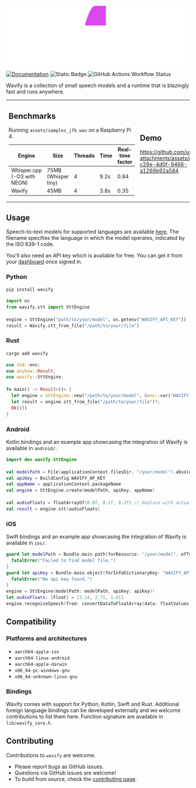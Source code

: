 ![The logo of Wavify.](assets/wavify-white-pink-word.svg?raw=true "Wavify logo")

[![Documentation](https://img.shields.io/badge/documentation-grey)](https://www.wavify.dev/docs)
![Static Badge](https://img.shields.io/badge/platforms-Linux%20%7C%20Android%20%7C%20macOS%20%7C%20iOS%20%7C%20Windows-green)
![GitHub Actions Workflow Status](https://img.shields.io/github/actions/workflow/status/wavify-labs/wavify-sdks/release.yaml)

Wavify is a collection of small speech models and a runtime that is blazingly fast and runs anywhere.


<table>
<tr>
<td valign="top">

## Benchmarks

Running `assets/samples_jfk.wav` on a Raspberry Pi 4.

|Engine   |Size   |Threads   |Time   |Real-time factor   |
|---|---|---|---|---|
| Whisper.cpp <br> (-O3 with NEON)   | 75MB <br> (Whisper tiny)  | 4  | 9.2s  | 0.84  |
| Wavify  | 45MB  | 4  | 3.8s  | 0.35  |

</td>
<td>

## Demo

https://github.com/user-attachments/assets/d8cf06e2-c29e-4d0f-9466-a1269b92a584

</td>
</tr>
</table>



## Usage

Speech-to-text models for supported languages are available [here](https://github.com/wavify-labs/wavify-sdks/tree/main/models). The filename specifies the language in which 
the model operates, indicated by the ISO 639-1 code.

You'll also need an API key which is available for free. You can get it from your [dashboard](https://www.wavify.dev/signin/password_signin) once signed in.

### Python

```bash
pip install wavify
```

```python
import os
from wavify.stt import SttEngine

engine = SttEngine("path/to/your/model", os.getenv("WAVIFY_API_KEY"))
result = Wavify.stt_from_file("/path/to/your/file")
```

### Rust

```bash
cargo add wavify
```

```rust
use std::env;
use anyhow::Result;
use wavify::SttEngine;

fn main() -> Result<()> {
  let engine = SttEngine::new("/path/to/your/model", &env::var("WAVIFY_API_KEY")?)?;
  let result = engine.stt_from_file("/path/to/your/file")?;
  Ok(())
}
```

### Android

Kotlin bindings and an example app showcasing the integration of Wavify is available in `android/`.

```kotlin
import dev.wavify.SttEngine

val modelPath = File(applicationContext.filesDir, "/your/model").absolutePath
val apiKey = BuildConfig.WAVIFY_AP_KEY
val appName = applicationContext.packageName
val engine = SttEngine.create(modelPath, apiKey, appName) 

val audioFloats = floatArrayOf(0.0f, 0.1f, 0.2f) // Replace with actual audio data
val result = engine.stt(audioFloats)
```

### iOS

Swift bindings and an example app showcasing the integration of Wavify is available in `ios/`.

```swift
guard let modelPath = Bundle.main.path(forResource: "/your/model", ofType: "bin") else {
  fatalError("Failed to find model file.")
}
guard let apiKey = Bundle.main.object(forInfoDictionaryKey: "WAVIFY_API_KEY") as? String else {
  fatalError("No api key found.")
}
engine = SttEngine(modelPath: modelPath, apiKey: apiKey)!
let audioFloats: [Float] = [3.14, 2.71, 1.61]
engine.recognizeSpeech(from: convertDataToFloatArray(data: floatValues.withUnsafeBufferPointer { Data(buffer: $0) })
```

## Compatibility

### Platforms and architectures

- `aarch64-apple-ios`
- `aarch64-linux-android`
- `aarch64-apple-darwin`
- `x86_64-pc-windows-gnu`
- `x86_64-unknown-linux-gnu`

### Bindings

Wavify comes with support for Python, Kotlin, Swift and Rust.
Additional foreign language bindings can be developed externally and we welcome contributions to list them here. 
Function signature are available in `lib/wavify_core.h`.

## Contributing

Contributions to `wavify` are welcome. 

- Please report bugs as GitHub issues.
- Questions via GitHub issues are welcome!
- To build from source, check the [contributing page](https://github.com/wavify-labs/wavify-sdks/blob/main/CONTRIBUTING.md).
